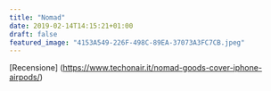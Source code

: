 ```yaml
---
title: "Nomad"
date: 2019-02-14T14:15:21+01:00
draft: false
featured_image: "4153A549-226F-498C-89EA-37073A3FC7CB.jpeg"
---
```

[Recensione] (https://www.techonair.it/nomad-goods-cover-iphone-airpods/)
